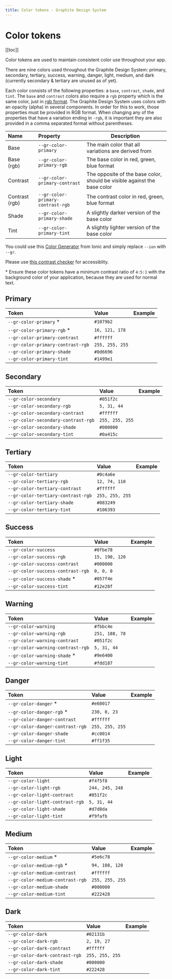 ```yaml
---
title: Color tokens - Graphite Design System
---
```


# Color tokens

[[toc]]

<p class="intro">Color tokens are used to maintain consistent color use throughout your app.</p>

There are nine colors used throughout the Graphite Design System: primary, secondary, tertiary, success, warning, danger, light, medium, and dark (currently secondary & tertiary are unused as of yet).

Each color consists of the following properties: a `base`, `contrast`, `shade`, and `tint`. The `base` and `contrast` colors also require a `rgb` property which is the same color, just in [rgb format](https://developer.mozilla.org/en-US/docs/Glossary/RGB). The Graphite Design System uses colors with an opacity (alpha) in several components. In order for this to work, those properties must be provided in RGB format. When changing any of the properties that have a variation ending in `-rgb`, it is important they are also provided in a comma separated format without parentheses.

| Name           | Property                          | Description                                                              |
| :------------- | :-------------------------------- | ------------------------------------------------------------------------ |
| Base           | `--gr-color-primary`              | The main color that all variations are derived from                      |
| Base (rgb)     | `--gr-color-primary-rgb`          | The base color in red, green, blue format                                |
| Contrast       | `--gr-color-primary-contrast`     | The opposite of the base color, should be visible against the base color |
| Contrast (rgb) | `--gr-color-primary-contrast-rgb` | The contrast color in red, green, blue format                            |
| Shade          | `--gr-color-primary-shade`        | A slightly darker version of the base color                              |
| Tint           | `--gr-color-primary-tint`         | A slightly lighter version of the base color                             |

You could use this [Color Generator](https://ionicframework.com/docs/theming/color-generator) from Ionic and simply replace `--ion` with `--gr`.

Please use [this contrast checker](https://webaim.org/resources/contrastchecker/) for accessiblity.

\* Ensure these color tokens have a minimum contrast ratio of `4:5:1` with the background color of your application, because they are used for normal text.

## Primary

| Token                             | Value           | Example                                                |
| :-------------------------------- | :-------------- | :----------------------------------------------------- |
| `--gr-color-primary` \*           | `#1079b2`       | <div class="h-8 border rounded bg-primary" />          |
| `--gr-color-primary-rgb` \*       | `16, 121, 178`  | <div class="h-8 border rounded bg-primary" />          |
| `--gr-color-primary-contrast`     | `#ffffff`       | <div class="h-8 border rounded bg-primary-contrast" /> |
| `--gr-color-primary-contrast-rgb` | `255, 255, 255` | <div class="h-8 border rounded bg-primary-contrast" /> |
| `--gr-color-primary-shade`        | `#0d6696`       | <div class="h-8 border rounded bg-primary-shade" />    |
| `--gr-color-primary-tint`         | `#1499e1`       | <div class="h-8 border rounded bg-primary-tint" />     |

## Secondary

| Token                               | Value           | Example                                                  |
| :---------------------------------- | :-------------- | :------------------------------------------------------- |
| `--gr-color-secondary`              | `#051f2c`       | <div class="h-8 border rounded bg-secondary" />          |
| `--gr-color-secondary-rgb`          | `5, 31, 44`     | <div class="h-8 border rounded bg-secondary" />          |
| `--gr-color-secondary-contrast`     | `#ffffff`       | <div class="h-8 border rounded bg-secondary-contrast" /> |
| `--gr-color-secondary-contrast-rgb` | `255, 255, 255` | <div class="h-8 border rounded bg-secondary-contrast" /> |
| `--gr-color-secondary-shade`        | `#000000`       | <div class="h-8 border rounded bg-secondary-shade" />    |
| `--gr-color-secondary-tint`         | `#0a415c`       | <div class="h-8 border rounded bg-secondary-tint" />     |

## Tertiary

| Token                              | Value           | Example                                                 |
| :--------------------------------- | :-------------- | :------------------------------------------------------ |
| `--gr-color-tertiary`              | `#0c4a6e`       | <div class="h-8 border rounded bg-tertiary" />          |
| `--gr-color-tertiary-rgb`          | `12, 74, 110`   | <div class="h-8 border rounded bg-tertiary" />          |
| `--gr-color-tertiary-contrast`     | `#ffffff`       | <div class="h-8 border rounded bg-tertiary-contrast" /> |
| `--gr-color-tertiary-contrast-rgb` | `255, 255, 255` | <div class="h-8 border rounded bg-tertiary-contrast" /> |
| `--gr-color-tertiary-shade`        | `#083249`       | <div class="h-8 border rounded bg-tertiary-shade" />    |
| `--gr-color-tertiary-tint`         | `#106393`       | <div class="h-8 border rounded bg-tertiary-tint" />     |

## Success

| Token                             | Value          | Example                                                |
| :-------------------------------- | :------------- | :----------------------------------------------------- |
| `--gr-color-success`              | `#0fbe78`      | <div class="h-8 border rounded bg-success" />          |
| `--gr-color-success-rgb`          | `15, 190, 120` | <div class="h-8 border rounded bg-success" />          |
| `--gr-color-success-contrast`     | `#000000`      | <div class="h-8 border rounded bg-success-contrast" /> |
| `--gr-color-success-contrast-rgb` | `0, 0, 0`      | <div class="h-8 border rounded bg-success-contrast" /> |
| `--gr-color-success-shade` \*     | `#057f4e`      | <div class="h-8 border rounded bg-success-shade" />    |
| `--gr-color-success-tint`         | `#12e28f`      | <div class="h-8 border rounded bg-success-tint" />     |

## Warning

| Token                             | Value          | Example                                                |
| :-------------------------------- | :------------- | :----------------------------------------------------- |
| `--gr-color-warning`              | `#fbbc4e`      | <div class="h-8 border rounded bg-warning" />          |
| `--gr-color-warning-rgb`          | `251, 188, 78` | <div class="h-8 border rounded bg-warning" />          |
| `--gr-color-warning-contrast`     | `#051f2c`      | <div class="h-8 border rounded bg-warning-contrast" /> |
| `--gr-color-warning-contrast-rgb` | `5, 31, 44`    | <div class="h-8 border rounded bg-warning-contrast" /> |
| `--gr-color-warning-shade` \*     | `#9e6400`      | <div class="h-8 border rounded bg-warning-shade" />    |
| `--gr-color-warning-tint`         | `#fdd187`      | <div class="h-8 border rounded bg-warning-tint" />     |

## Danger

| Token                            | Value           | Example                                               |
| :------------------------------- | :-------------- | :---------------------------------------------------- |
| `--gr-color-danger` \*           | `#e60017`       | <div class="h-8 border rounded bg-danger" />          |
| `--gr-color-danger-rgb` \*       | `230, 0, 23`    | <div class="h-8 border rounded bg-danger" />          |
| `--gr-color-danger-contrast`     | `#ffffff`       | <div class="h-8 border rounded bg-danger-contrast" /> |
| `--gr-color-danger-contrast-rgb` | `255, 255, 255` | <div class="h-8 border rounded bg-danger-contrast" /> |
| `--gr-color-danger-shade`        | `#cc0014`       | <div class="h-8 border rounded bg-danger-shade" />    |
| `--gr-color-danger-tint`         | `#ff1f35`       | <div class="h-8 border rounded bg-danger-tint" />     |

## Light

| Token                           | Value           | Example                                              |
| :------------------------------ | :-------------- | :--------------------------------------------------- |
| `--gr-color-light`              | `#f4f5f8`       | <div class="h-8 border rounded bg-light" />          |
| `--gr-color-light-rgb`          | `244, 245, 248` | <div class="h-8 border rounded bg-light" />          |
| `--gr-color-light-contrast`     | `#051f2c`       | <div class="h-8 border rounded bg-light-contrast" /> |
| `--gr-color-light-contrast-rgb` | `5, 31, 44`     | <div class="h-8 border rounded bg-light-contrast" /> |
| `--gr-color-light-shade`        | `#d7d8da`       | <div class="h-8 border rounded bg-light-shade" />    |
| `--gr-color-light-tint`         | `#f9fafb`       | <div class="h-8 border rounded bg-light-tint" />     |

## Medium

| Token                            | Value           | Example                                               |
| :------------------------------- | :-------------- | :---------------------------------------------------- |
| `--gr-color-medium` \*           | `#5e6c78`       | <div class="h-8 border rounded bg-medium" />          |
| `--gr-color-medium-rgb` \*       | `94, 108, 120`  | <div class="h-8 border rounded bg-medium" />          |
| `--gr-color-medium-contrast`     | `#ffffff`       | <div class="h-8 border rounded bg-medium-contrast" /> |
| `--gr-color-medium-contrast-rgb` | `255, 255, 255` | <div class="h-8 border rounded bg-medium-contrast" /> |
| `--gr-color-medium-shade`        | `#000000`       | <div class="h-8 border rounded bg-medium-shade" />    |
| `--gr-color-medium-tint`         | `#222428`       | <div class="h-8 border rounded bg-medium-tint" />     |

## Dark

| Token                          | Value           | Example                                             |
| :----------------------------- | :-------------- | :-------------------------------------------------- |
| `--gr-color-dark`              | `#02131b`       | <div class="h-8 border rounded bg-dark" />          |
| `--gr-color-dark-rgb`          | `2, 19, 27`     | <div class="h-8 border rounded bg-dark" />          |
| `--gr-color-dark-contrast`     | `#ffffff`       | <div class="h-8 border rounded bg-dark-contrast" /> |
| `--gr-color-dark-contrast-rgb` | `255, 255, 255` | <div class="h-8 border rounded bg-dark-contrast" /> |
| `--gr-color-dark-shade`        | `#000000`       | <div class="h-8 border rounded bg-dark-shade" />    |
| `--gr-color-dark-tint`         | `#222428`       | <div class="h-8 border rounded bg-dark-tint" />     |
